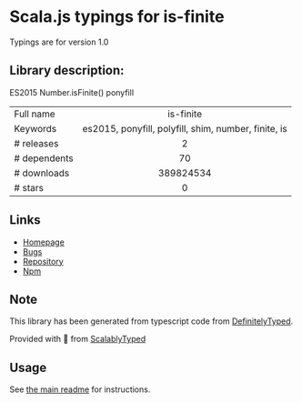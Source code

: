 
# Scala.js typings for is-finite

Typings are for version 1.0

## Library description:
ES2015 Number.isFinite() ponyfill

|                    |                 |
| ------------------ | :-------------: |
| Full name          | is-finite |
| Keywords           | es2015, ponyfill, polyfill, shim, number, finite, is |
| # releases         | 2 |
| # dependents       | 70 |
| # downloads        | 389824534 |
| # stars            | 0 |

## Links
- [Homepage](https://github.com/sindresorhus/is-finite#readme)
- [Bugs](https://github.com/sindresorhus/is-finite/issues)
- [Repository](https://github.com/sindresorhus/is-finite)
- [Npm](https://www.npmjs.com/package/is-finite)
    


## Note
This library has been generated from typescript code from [DefinitelyTyped](https://definitelytyped.org).

Provided with :purple_heart: from [ScalablyTyped](https://github.com/oyvindberg/ScalablyTyped)

## Usage
See [the main readme](../../readme.md) for instructions.


